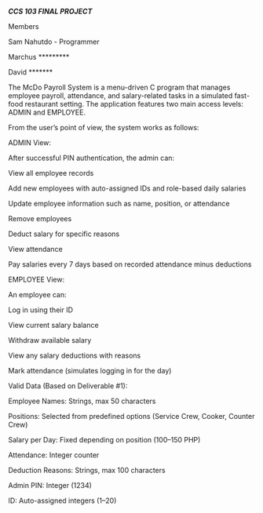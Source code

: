 ***CCS 103 FINAL PROJECT***

Members

Sam Nahutdo - Programmer

Marchus *********

David *******

The McDo Payroll System is a menu-driven C program that manages employee payroll, attendance, and salary-related tasks in a simulated fast-food restaurant setting. The application features two main access levels: ADMIN and EMPLOYEE.

From the user’s point of view, the system works as follows:

ADMIN View:

After successful PIN authentication, the admin can:

View all employee records

Add new employees with auto-assigned IDs and role-based daily salaries

Update employee information such as name, position, or attendance

Remove employees

Deduct salary for specific reasons

View attendance

Pay salaries every 7 days based on recorded attendance minus deductions


EMPLOYEE View:

An employee can:

Log in using their ID

View current salary balance

Withdraw available salary

View any salary deductions with reasons

Mark attendance (simulates logging in for the day)


Valid Data (Based on Deliverable #1):

Employee Names: Strings, max 50 characters

Positions: Selected from predefined options (Service Crew, Cooker, Counter Crew)

Salary per Day: Fixed depending on position (100–150 PHP)

Attendance: Integer counter

Deduction Reasons: Strings, max 100 characters

Admin PIN: Integer (1234)

ID: Auto-assigned integers (1–20)




